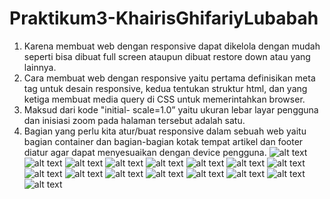 # Praktikum3-KhairisGhifariyLubabah
1. Karena membuat web dengan responsive dapat dikelola dengan mudah seperti bisa dibuat full screen ataupun dibuat restore down atau yang lainnya.
2. Cara membuat web dengan responsive yaitu pertama definisikan meta tag untuk desain responsive, kedua tentukan struktur html, dan yang ketiga membuat media query di CSS untuk memerintahkan browser.
3. Maksud dari kode "initial- scale=1.0” yaitu ukuran lebar layar pengguna dan inisiasi zoom pada halaman tersebut adalah satu.
4. Bagian yang perlu kita atur/buat responsive dalam sebuah web yaitu bagian container dan bagian-bagian kotak tempat artikel dan footer diatur agar dapat menyesuaikan dengan device pengguna.
![alt text](https://github.com/KGLubabah/Praktikum3-KhairisGhifariyLubabah/blob/master/Media%20Query1.JPG)
![alt text](https://github.com/KGLubabah/Praktikum3-KhairisGhifariyLubabah/blob/master/Media%20Query2.JPG)
![alt text](https://github.com/KGLubabah/Praktikum3-KhairisGhifariyLubabah/blob/master/Media%20Query3.JPG)
![alt text](https://github.com/KGLubabah/Praktikum3-KhairisGhifariyLubabah/blob/master/Konsep%20Grid1.JPG)
![alt text](https://github.com/KGLubabah/Praktikum3-KhairisGhifariyLubabah/blob/master/Konsep%20Grid2.JPG)
![alt text](https://github.com/KGLubabah/Praktikum3-KhairisGhifariyLubabah/blob/master/Konsep%20Grid3.JPG)
![alt text](https://github.com/KGLubabah/Praktikum3-KhairisGhifariyLubabah/blob/master/Responsive%20Article1.JPG)
![alt text](https://github.com/KGLubabah/Praktikum3-KhairisGhifariyLubabah/blob/master/Responsive%20Article2.JPG)
![alt text](https://github.com/KGLubabah/Praktikum3-KhairisGhifariyLubabah/blob/master/Responsive%20Image%20Gallery1.JPG)
![alt text](https://github.com/KGLubabah/Praktikum3-KhairisGhifariyLubabah/blob/master/Responsive%20Image%20Gallery2.JPG)
![alt text](https://github.com/KGLubabah/Praktikum3-KhairisGhifariyLubabah/blob/master/Responsive%20Image%20Gallery3.JPG)
![alt text](https://github.com/KGLubabah/Praktikum3-KhairisGhifariyLubabah/blob/master/Responsive%20Template1.JPG)
![alt text](https://github.com/KGLubabah/Praktikum3-KhairisGhifariyLubabah/blob/master/Responsive%20Template2.JPG)
![alt text](https://github.com/KGLubabah/Praktikum3-KhairisGhifariyLubabah/blob/master/Responsive%20Template3.JPG)
![alt text](https://github.com/KGLubabah/Praktikum3-KhairisGhifariyLubabah/blob/master/Responsive%20Form1.JPG)
![alt text](https://github.com/KGLubabah/Praktikum3-KhairisGhifariyLubabah/blob/master/Responsive%20Form1.JPG)

